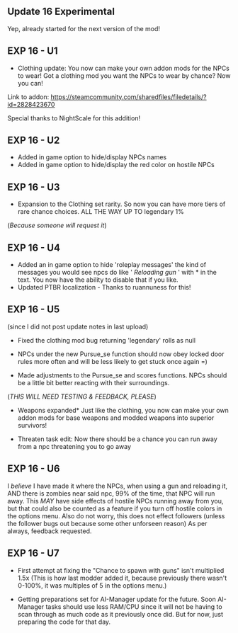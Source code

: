 Update 16 Experimental
-
Yep, already started for the next version of the mod!

EXP 16 - U1 
- 
* Clothing update: You now can make your own addon mods for the NPCs to wear! Got a clothing mod you want the NPCs to wear by chance? Now you can! 

Link to addon: https://steamcommunity.com/sharedfiles/filedetails/?id=2828423670


Special thanks to NightScale for this addition! 

EXP 16 - U2
-
* Added in game option to hide/display NPCs names
* Added in game option to hide/display the red color on hostile NPCs


EXP 16 - U3
-
* Expansion to the Clothing set rarity. So now you can have more tiers of rare chance choices.
ALL THE WAY UP TO legendary 1%

(*Because someone will request it*)


EXP 16 - U4
-
* Added an in game option to hide 'roleplay messages' the kind of messages you would see npcs do like ' *Reloading gun* ' with * in the text. You now have the ability to disable that if you like. 
* Updated PTBR localization - Thanks to ruannuness for this!


EXP 16 - U5
-
(since I did not post update notes in last upload)

* Fixed the clothing mod bug returning 'legendary' rolls as null

* NPCs under the new Pursue_se function should now obey locked door rules more often and will be less likely to get stuck once again =)

* Made adjustments to the Pursue_se and scores functions.
NPCs should be a little bit better reacting with their surroundings.

(*THIS WILL NEED TESTING & FEEDBACK, PLEASE*)

* Weapons expanded* Just like the clothing, you now can make your own addon mods for base weapons and modded weapons into superior survivors!

* Threaten task edit: Now there should be a chance you can run away from a npc threatening you to go away


EXP 16 - U6
-
I *believe* I have made it where the NPCs, when using a gun and reloading it, AND there is zombies near said npc, 99% of the time, that NPC will run away.
This *MAY* have side effects of hostile NPCs running away from you, but that could also be counted as a feature if you turn off hostile colors in the options menu. Also do not worry, this does not effect followers (unless the follower bugs out because some other unforseen reason)
As per always, feedback requested.

EXP 16 - U7
-
* First attempt at fixing the "Chance to spawn with guns" isn't multiplied 1.5x (This is how last modder added it, because previously there wasn't 0-100%, it was multiples of 5 in the options menu.)

* Getting preparations set for AI-Manager update for the future. Soon AI-Manager tasks should use less RAM/CPU since it will not be having to scan through as much code as it previously once did. But for now, just preparing the code for that day.
